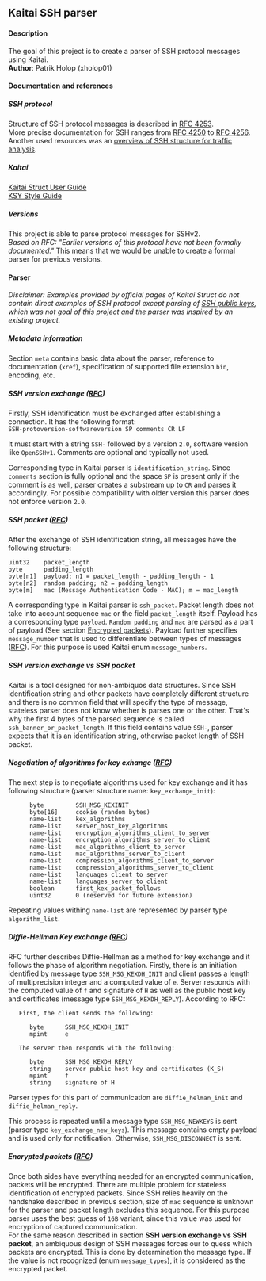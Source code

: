## Kaitai SSH parser

#### Description
The goal of this project is to create a parser of SSH protocol messages using Kaitai.<br>
**Author**: Patrik Holop (xholop01)

#### Documentation and references

##### SSH protocol
Structure of SSH protocol messages is described in [RFC 4253](https://tools.ietf.org/html/rfc4253).<br>
More precise documentation for SSH ranges from [RFC 4250](https://tools.ietf.org/html/rfc4250) to [RFC 4256](https://tools.ietf.org/html/rfc4256).<br>
Another used resources was an [overview of SSH structure for traffic analysis](https://www.trisul.org/blog/traffic-analysis-of-secure-shell-ssh/).

##### Kaitai

[Kaitai Struct User Guide](https://doc.kaitai.io/user_guide.html)<br>
[KSY Style Guide](https://doc.kaitai.io/ksy_style_guide.html)

##### Versions

This project is able to parse protocol messages for SSHv2.<br>
*Based on RFC: "Earlier versions of this protocol have not been formally documented."* This means that we would be unable to create a formal parser for previous versions.

#### Parser

*Disclaimer: Examples provided by official pages of Kaitai Struct do not contain direct examples of SSH protocol except parsing of [SSH public keys](https://formats.kaitai.io/ssh_public_key/index.html), which was not goal of this project and the parser was inspired by an existing project.*

##### Metadata information
Section `meta` contains basic data about the parser, reference to documentation (`xref`), specification of supported file extension  `bin`, encoding, etc.

##### SSH version exchange ([RFC](https://tools.ietf.org/html/rfc4253#section-4.2))

Firstly, SSH identification must be exchanged after establishing a connection. It has the following format:<br>
```SSH-protoversion-softwareversion SP comments CR LF```

It must start with a string `SSH-` followed by a version `2.0`, software version like `OpenSSHv1`. Comments are optional and typically not used.

Corresponding type in Kaitai parser is `identification_string`. Since `comments` section is fully optional and the space `SP` is present only if the comment is as well, parser creates a substream up to `CR` and parses it accordingly. For possible compatibility with older version this parser does not enforce version `2.0`.

##### SSH packet ([RFC](https://tools.ietf.org/html/rfc4253#section-6))

After the exchange of SSH identification string, all messages have the following structure:
```
uint32    packet_length
byte      padding_length
byte[n1]  payload; n1 = packet_length - padding_length - 1
byte[n2]  random padding; n2 = padding_length
byte[m]   mac (Message Authentication Code - MAC); m = mac_length
```
A corresponding type in Kaitai parser is `ssh_packet`. Packet length does not take into account sequence `mac` or the field `packet_length` itself. Payload has a corresponding type `payload`. `Random padding` and `mac` are parsed as a part of payload (See section [Encrypted packets](TODO)). Payload further specifies `message_number` that is used to differentiate between types of messages ([RFC](https://tools.ietf.org/html/rfc4253#section-12)). For this purpose is used Kaitai enum `message_numbers`.

##### SSH version exchange vs SSH packet
Kaitai is a tool designed for non-ambiquos data structures. Since SSH identification string and other packets have completely different structure and there is no common field that will specify the type of message, stateless parser does not know whether is parses one or the other. That's why the first 4 bytes of the parsed sequence is called `ssh_banner_or_packet_length`. If this field contains value `SSH-`, parser expects that it is an identification string, otherwise packet length of SSH packet.


##### Negotiation of algorithms for key exhange ([RFC](https://tools.ietf.org/html/rfc4253#section-7.1))

The next step is to negotiate algorithms used for key exchange and it has following structure (parser structure name: `key_exchange_init`):
```
      byte         SSH_MSG_KEXINIT
      byte[16]     cookie (random bytes)
      name-list    kex_algorithms
      name-list    server_host_key_algorithms
      name-list    encryption_algorithms_client_to_server
      name-list    encryption_algorithms_server_to_client
      name-list    mac_algorithms_client_to_server
      name-list    mac_algorithms_server_to_client
      name-list    compression_algorithms_client_to_server
      name-list    compression_algorithms_server_to_client
      name-list    languages_client_to_server
      name-list    languages_server_to_client
      boolean      first_kex_packet_follows
      uint32       0 (reserved for future extension)
```
Repeating values withing `name-list` are represented by parser type `algorithm_list`.

##### Diffie-Hellman Key exchange ([RFC](https://tools.ietf.org/html/rfc4253#section-8))
RFC further describes Diffie-Hellman as a method for key exchange and it follows the phase of algorithm negotiation. Firstly, there is an initiation identified by message type `SSH_MSG_KEXDH_INIT` and client passes a length of multiprecision integer and a computed value of `e`. Server responds with the computed value of `f` and signature of `H` as well as the public host key and certificates (message type `SSH_MSG_KEXDH_REPLY`). According to RFC:
```
   First, the client sends the following:

      byte      SSH_MSG_KEXDH_INIT
      mpint     e

   The server then responds with the following:

      byte      SSH_MSG_KEXDH_REPLY
      string    server public host key and certificates (K_S)
      mpint     f
      string    signature of H
```
Parser types for this part of communication are `diffie_helman_init` and `diffie_helman_reply`.

This process is repeated until a message type `SSH_MSG_NEWKEYS` is sent (parser type `key_exchange_new_keys`). This message contains empty payload and is used only for notification. Otherwise, `SSH_MSG_DISCONNECT` is sent.

##### Encrypted packets ([RFC](https://tools.ietf.org/html/rfc4253#section-6.3))
Once both sides have everything needed for an encrypted communication, packets will be encrypted. There are multiple problem for stateless identification of encrypted packets. Since SSH relies heavily on the handshake described in previous section, size of `mac` sequence is unknown for the parser and packet length excludes this sequence. For this purpose parser uses the best guess of `16B` variant, since this value was used for encryption of captured communication.<br>
For the same reason described in section **SSH version exchange vs SSH packet**, an ambiquous design of SSH messages forces our to quess which packets are encrypted. This is done by determination the message type. If the value is not recognized (enum `message_types`), it is considered as the encrypted packet.
